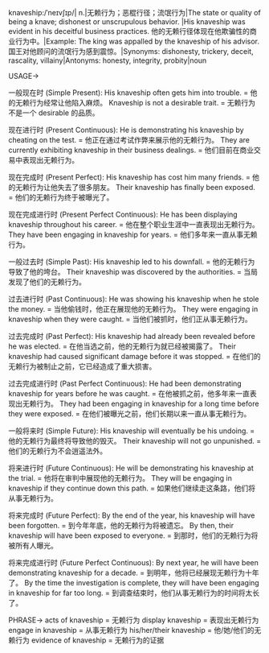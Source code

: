 knaveship:/ˈneɪvʃɪp/| n.|无赖行为；恶棍行径；流氓行为|The state or quality of being a knave; dishonest or unscrupulous behavior. |His knaveship was evident in his deceitful business practices. 他的无赖行径体现在他欺骗性的商业行为中。|Example: The king was appalled by the knaveship of his advisor. 国王对他顾问的流氓行为感到震惊。|Synonyms: dishonesty, trickery, deceit, rascality, villainy|Antonyms: honesty, integrity, probity|noun

USAGE->

一般现在时 (Simple Present):
His knaveship often gets him into trouble. = 他的无赖行为经常让他陷入麻烦。
Knaveship is not a desirable trait. = 无赖行为不是一个 desirable 的品质。

现在进行时 (Present Continuous):
He is demonstrating his knaveship by cheating on the test. = 他正在通过考试作弊来展示他的无赖行为。
They are currently exhibiting knaveship in their business dealings. = 他们目前在商业交易中表现出无赖行为。

现在完成时 (Present Perfect):
His knaveship has cost him many friends. = 他的无赖行为让他失去了很多朋友。
Their knaveship has finally been exposed. = 他们的无赖行为终于被曝光了。

现在完成进行时 (Present Perfect Continuous):
He has been displaying knaveship throughout his career. = 他在整个职业生涯中一直表现出无赖行为。
They have been engaging in knaveship for years. = 他们多年来一直从事无赖行为。

一般过去时 (Simple Past):
His knaveship led to his downfall. = 他的无赖行为导致了他的垮台。
Their knaveship was discovered by the authorities. = 当局发现了他们的无赖行为。

过去进行时 (Past Continuous):
He was showing his knaveship when he stole the money. = 当他偷钱时，他正在展现他的无赖行为。
They were engaging in knaveship when they were caught. = 当他们被抓时，他们正从事无赖行为。

过去完成时 (Past Perfect):
His knaveship had already been revealed before he was elected. = 在他当选之前，他的无赖行为就已经被揭露了。
Their knaveship had caused significant damage before it was stopped. = 在他们的无赖行为被制止之前，它已经造成了重大损害。

过去完成进行时 (Past Perfect Continuous):
He had been demonstrating knaveship for years before he was caught. = 在他被抓之前，他多年来一直表现出无赖行为。
They had been engaging in knaveship for a long time before they were exposed. = 在他们被曝光之前，他们长期以来一直从事无赖行为。

一般将来时 (Simple Future):
His knaveship will eventually be his undoing. = 他的无赖行为最终将导致他的毁灭。
Their knaveship will not go unpunished. = 他们的无赖行为不会逍遥法外。

将来进行时 (Future Continuous):
He will be demonstrating his knaveship at the trial. = 他将在审判中展现他的无赖行为。
They will be engaging in knaveship if they continue down this path. = 如果他们继续走这条路，他们将从事无赖行为。

将来完成时 (Future Perfect):
By the end of the year, his knaveship will have been forgotten. = 到今年年底，他的无赖行为将被遗忘。
By then, their knaveship will have been exposed to everyone. = 到那时，他们的无赖行为将被所有人曝光。

将来完成进行时 (Future Perfect Continuous):
By next year, he will have been demonstrating knaveship for a decade. = 到明年，他将已经展现无赖行为十年了。
By the time the investigation is complete, they will have been engaging in knaveship for far too long. = 到调查结束时，他们从事无赖行为的时间将太长了。


PHRASE->
acts of knaveship = 无赖行为
display knaveship = 表现出无赖行为
engage in knaveship = 从事无赖行为
his/her/their knaveship = 他/她/他们的无赖行为
evidence of knaveship = 无赖行为的证据
